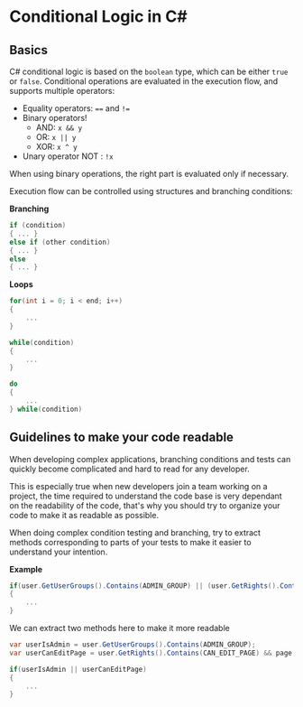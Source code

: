 # Conditional Logic in C#

## Basics

C# conditional logic is based on the `boolean` type, which can be either `true` or `false`.
Conditional operations are evaluated in the execution flow, and supports multiple operators:

* Equality operators: `==` and `!=`
* Binary operators! 
  * AND: `x && y`
  * OR: `x || y`
  * XOR: `x ^ y`
* Unary operator NOT : `!x`

When using binary operations, the right part is evaluated only if necessary.

Execution flow can be controlled using structures and branching conditions:

**Branching**

```C#
if (condition) 
{ ... } 
else if (other condition) 
{ ... } 
else 
{ ... }
```

**Loops**

```C#
for(int i = 0; i < end; i++)
{
    ...
}

while(condition)
{
    ...
}

do
{
    ...
} while(condition)
```

## Guidelines to make your code readable

When developing complex applications, branching conditions and tests can quickly become complicated and hard to read for any developer.

This is especially true when new developers join a team working on a project, the time required to understand the code base is very dependant on the readability of the code, that's why you should try to organize your code to make it as readable as possible.

When doing complex condition testing and branching, try to extract methods corresponding to parts of your tests to make it easier to understand your intention.

**Example**

```C#
if(user.GetUserGroups().Contains(ADMIN_GROUP) || (user.GetRights().Contains(CAN_EDIT_PAGE) && page.GetAuthors().Contains(user.Id)))
{
    ...
}
```

We can extract two methods here to make it more readable

```C#
var userIsAdmin = user.GetUserGroups().Contains(ADMIN_GROUP);
var userCanEditPage = user.GetRights().Contains(CAN_EDIT_PAGE) && page.GetAuthors().Contains(user.Id);

if(userIsAdmin || userCanEditPage)
{ 
    ...
}
```